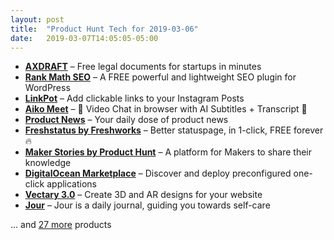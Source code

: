 ```yaml
---
layout: post
title:  "Product Hunt Tech for 2019-03-06"
date:   2019-03-07T14:05:05-05:00
---
```


* **[AXDRAFT](https://www.producthunt.com/posts/axdraft?utm_campaign=producthunt-api&utm_medium=api&utm_source=Application%3A+Daily+Digest+RSS+%28ID%3A+3202%29)** – Free legal documents for startups in minutes
* **[Rank Math SEO](https://www.producthunt.com/posts/rank-math-seo?utm_campaign=producthunt-api&utm_medium=api&utm_source=Application%3A+Daily+Digest+RSS+%28ID%3A+3202%29)** – A FREE powerful and lightweight SEO plugin for WordPress
* **[LinkPot](https://www.producthunt.com/posts/linkpot?utm_campaign=producthunt-api&utm_medium=api&utm_source=Application%3A+Daily+Digest+RSS+%28ID%3A+3202%29)** – Add clickable links to your Instagram Posts
* **[Aiko Meet](https://www.producthunt.com/posts/aiko-meet?utm_campaign=producthunt-api&utm_medium=api&utm_source=Application%3A+Daily+Digest+RSS+%28ID%3A+3202%29)** – 🤖 Video Chat in browser with AI Subtitles + Transcript 🤖
* **[Product News](https://www.producthunt.com/posts/product-news?utm_campaign=producthunt-api&utm_medium=api&utm_source=Application%3A+Daily+Digest+RSS+%28ID%3A+3202%29)** – Your daily dose of product news
* **[Freshstatus by Freshworks](https://www.producthunt.com/posts/freshstatus-by-freshworks?utm_campaign=producthunt-api&utm_medium=api&utm_source=Application%3A+Daily+Digest+RSS+%28ID%3A+3202%29)** – Better statuspage, in 1-click, FREE forever 🔥
* **[Maker Stories by Product Hunt](https://www.producthunt.com/posts/maker-stories-by-product-hunt?utm_campaign=producthunt-api&utm_medium=api&utm_source=Application%3A+Daily+Digest+RSS+%28ID%3A+3202%29)** – A platform for Makers to share their knowledge
* **[DigitalOcean Marketplace](https://www.producthunt.com/posts/digitalocean-marketplace?utm_campaign=producthunt-api&utm_medium=api&utm_source=Application%3A+Daily+Digest+RSS+%28ID%3A+3202%29)** – Discover and deploy preconfigured one-click applications
* **[Vectary 3.0](https://www.producthunt.com/posts/vectary-3-0?utm_campaign=producthunt-api&utm_medium=api&utm_source=Application%3A+Daily+Digest+RSS+%28ID%3A+3202%29)** – Create 3D and AR designs for your website
* **[Jour](https://www.producthunt.com/posts/jour?utm_campaign=producthunt-api&utm_medium=api&utm_source=Application%3A+Daily+Digest+RSS+%28ID%3A+3202%29)** – Jour is a daily journal, guiding you towards self-care

… and [27 more](https://www.producthunt.com/tech) products